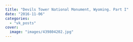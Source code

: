 ```yaml
---
title: "Devils Tower National Monument, Wyoming. Part I"
date: "2016-11-06"
categories: 
  - "vk_posts"
cover:
  image: "images/439804202.jpg"
---
```



